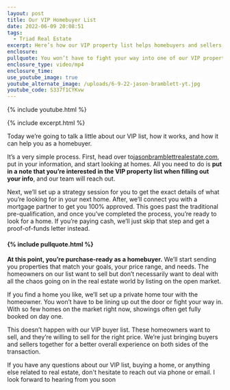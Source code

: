 ```yaml
---
layout: post
title: Our VIP Homebuyer List
date: 2022-06-09 20:08:51
tags:
  - Triad Real Estate
excerpt: Here’s how our VIP property list helps homebuyers and sellers.
enclosure:
pullquote: You won’t have to fight your way into one of our VIP properties.
enclosure_type: video/mp4
enclosure_time:
use_youtube_image: true
youtube_alternate_image: /uploads/6-9-22-jason-bramblett-yt.jpg
youtube_code: S337f1CYKvw
---
```

{% include youtube.html %}

{% include excerpt.html %}

Today we’re going to talk a little about our VIP list, how it works, and how it can help you as a homebuyer.&nbsp;

It’s a very simple process. First, head over to[jasonbramblettrealestate.com](https://www.jasonbramblett.com/), put in your information, and start looking at homes. All you need to do is **put in a note that you’re interested in the VIP property list when filling out your info**, and our team will reach out.&nbsp;

Next, we’ll set up a strategy session for you to get the exact details of what you’re looking for in your next home. After, we’ll connect you with a mortgage partner to get you 100% approved. This goes past the traditional pre-qualification, and once you’ve completed the process, you’re ready to look for a home. If you’re paying cash, we’ll just skip that step and get a proof-of-funds letter instead.

#### {% include pullquote.html %}

**At this point, you’re purchase-ready as a homebuyer.** We’ll start sending you properties that match your goals, your price range, and needs. The homeowners on our list want to sell but don’t necessarily want to deal with all the chaos going on in the real estate world by listing on the open market.

If you find a home you like, we’ll set up a private home tour with the homeowner. You won’t have to be lining up out the door or fight your way in. With so few homes on the market right now, showings often get fully booked on day one.&nbsp;

This doesn’t happen with our VIP buyer list. These homeowners want to sell, and they’re willing to sell for the right price. We’re just bringing buyers and sellers together for a better overall experience on both sides of the transaction.

If you have any questions about our VIP list, buying a home, or anything else related to real estate, don't hesitate to reach out via phone or email. I look forward to hearing from you soon
